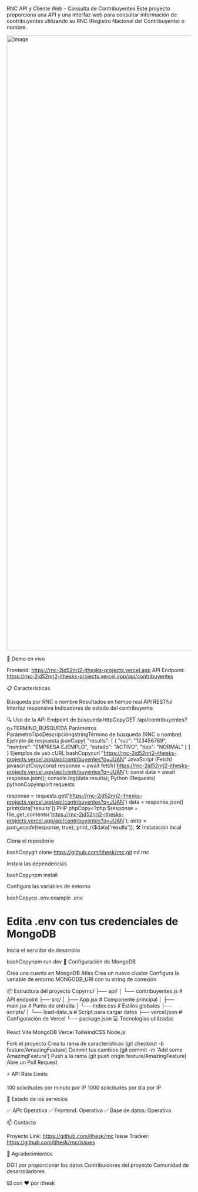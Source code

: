 RNC API y Cliente Web - Consulta de Contribuyentes
Este proyecto proporciona una API y una interfaz web para consultar información de contribuyentes utilizando su RNC (Registro Nacional del Contribuyente) o nombre.

<img width="1675" alt="Image" src="https://github.com/user-attachments/assets/cee3d991-57c1-402c-9aeb-2909448bf2b0" />

🚀 Demo en vivo

Frontend: https://rnc-2jd52nrj2-ithesks-projects.vercel.app
API Endpoint: https://rnc-2jd52nrj2-ithesks-projects.vercel.app/api/contribuyentes

📋 Características

Búsqueda por RNC o nombre
Resultados en tiempo real
API RESTful
Interfaz responsiva
Indicadores de estado del contribuyente

🔍 Uso de la API
Endpoint de búsqueda
httpCopyGET /api/contribuyentes?q=TERMINO_BUSQUEDA
Parámetros
ParámetroTipoDescripciónqstringTérmino de búsqueda (RNC o nombre)
Ejemplo de respuesta
jsonCopy{
  "results": [
    {
      "ruc": "123456789",
      "nombre": "EMPRESA EJEMPLO",
      "estado": "ACTIVO",
      "tipo": "NORMAL"
    }
  ]
}
Ejemplos de uso
cURL
bashCopycurl "https://rnc-2jd52nrj2-ithesks-projects.vercel.app/api/contribuyentes?q=JUAN"
JavaScript (Fetch)
javascriptCopyconst response = await fetch('https://rnc-2jd52nrj2-ithesks-projects.vercel.app/api/contribuyentes?q=JUAN');
const data = await response.json();
console.log(data.results);
Python (Requests)
pythonCopyimport requests

response = requests.get('https://rnc-2jd52nrj2-ithesks-projects.vercel.app/api/contribuyentes?q=JUAN')
data = response.json()
print(data['results'])
PHP
phpCopy<?php
$response = file_get_contents('https://rnc-2jd52nrj2-ithesks-projects.vercel.app/api/contribuyentes?q=JUAN');
$data = json_decode($response, true);
print_r($data['results']);
🛠️ Instalación local

Clona el repositorio

bashCopygit clone https://github.com/ithesk/rnc.git
cd rnc

Instala las dependencias

bashCopynpm install

Configura las variables de entorno

bashCopycp .env.example .env
# Edita .env con tus credenciales de MongoDB

Inicia el servidor de desarrollo

bashCopynpm run dev
🔧 Configuración de MongoDB

Crea una cuenta en MongoDB Atlas
Crea un nuevo cluster
Configura la variable de entorno MONGODB_URI con tu string de conexión

📦 Estructura del proyecto
Copyrnc/
├── api/
│   └── contribuyentes.js    # API endpoint
├── src/
│   ├── App.jsx             # Componente principal
│   ├── main.jsx           # Punto de entrada
│   └── index.css          # Estilos globales
├── scripts/
│   └── load-data.js       # Script para cargar datos
├── vercel.json            # Configuración de Vercel
└── package.json
💻 Tecnologías utilizadas

React
Vite
MongoDB
Vercel
TailwindCSS
Node.js



Fork el proyecto
Crea tu rama de características (git checkout -b feature/AmazingFeature)
Commit tus cambios (git commit -m 'Add some AmazingFeature')
Push a la rama (git push origin feature/AmazingFeature)
Abre un Pull Request

⚡ API Rate Limits

100 solicitudes por minuto por IP
1000 solicitudes por día por IP

🚨 Estado de los servicios

✅ API: Operativa
✅ Frontend: Operativo
✅ Base de datos: Operativa

📫 Contacto

Proyecto Link: https://github.com/ithesk/rnc
Issue Tracker: https://github.com/ithesk/rnc/issues

🙏 Agradecimientos

DGII por proporcionar los datos
Contribuidores del proyecto
Comunidad de desarrolladores


⌨️ con ❤️ por ithesk
